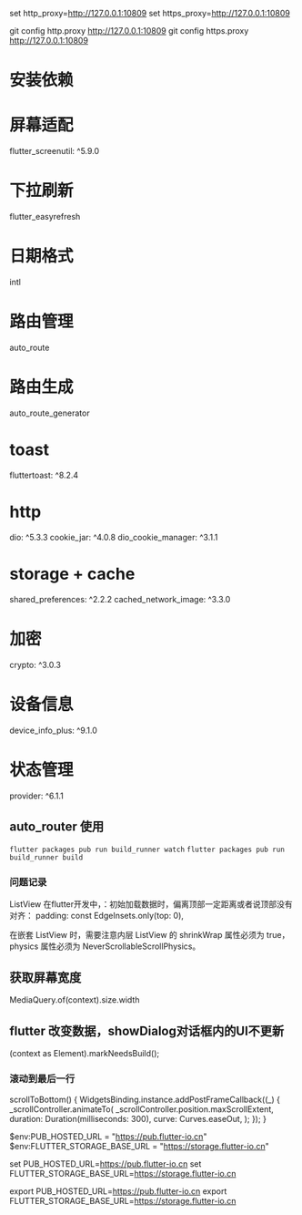 set http_proxy=http://127.0.0.1:10809
set https_proxy=http://127.0.0.1:10809

git config http.proxy http://127.0.0.1:10809
git config https.proxy http://127.0.0.1:10809

# 安装依赖
# 屏幕适配
flutter_screenutil: ^5.9.0
# 下拉刷新
flutter_easyrefresh
# 日期格式
intl
# 路由管理
auto_route

# 路由生成
auto_route_generator

# toast
fluttertoast: ^8.2.4
# http
dio: ^5.3.3
cookie_jar: ^4.0.8
dio_cookie_manager: ^3.1.1

# storage + cache
shared_preferences: ^2.2.2
cached_network_image: ^3.3.0

# 加密
crypto: ^3.0.3
# 设备信息
device_info_plus: ^9.1.0
# 状态管理
provider: ^6.1.1



## auto_router 使用 
`flutter packages pub run build_runner watch`
`flutter packages pub run build_runner build`



### 问题记录
ListView
在flutter开发中，：初始加载数据时，偏离顶部一定距离或者说顶部没有对齐：
padding: const EdgeInsets.only(top: 0),

在嵌套 ListView 时，需要注意内层 ListView 的 shrinkWrap 属性必须为 true，physics 属性必须为 NeverScrollableScrollPhysics。

## 获取屏幕宽度
MediaQuery.of(context).size.width

## flutter 改变数据，showDialog对话框内的UI不更新
(context as Element).markNeedsBuild();

###  滚动到最后一行
scrollToBottom() {
WidgetsBinding.instance.addPostFrameCallback((_) {
_scrollController.animateTo(
_scrollController.position.maxScrollExtent,
duration: Duration(milliseconds: 300),
curve: Curves.easeOut,
);
});
}


$env:PUB_HOSTED_URL = "https://pub.flutter-io.cn"
$env:FLUTTER_STORAGE_BASE_URL = "https://storage.flutter-io.cn"


set PUB_HOSTED_URL=https://pub.flutter-io.cn
set FLUTTER_STORAGE_BASE_URL=https://storage.flutter-io.cn


export PUB_HOSTED_URL=https://pub.flutter-io.cn
export FLUTTER_STORAGE_BASE_URL=https://storage.flutter-io.cn